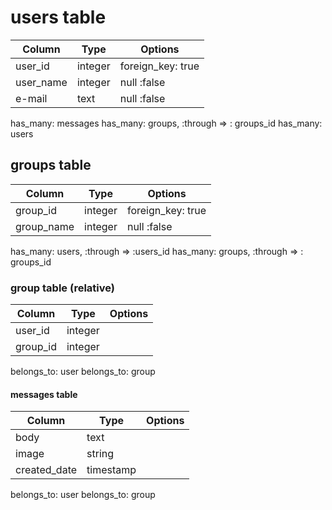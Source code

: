 # users table

|Column|Type|Options|
|---|---|---|
|user_id|integer|foreign_key: true|
|user_name|integer|null :false|
|e-mail|text|null :false|

has_many: messages
has_many: groups, :through => : groups_id
has_many: users


## groups table

|Column|Type|Options|
|---|---|---|
|group_id|integer|foreign_key: true|
|group_name|integer|null :false|

has_many: users, :through => :users_id
has_many: groups, :through => : groups_id


### group table (relative)

|Column|Type|Options|
|---|---|---|
|user_id|integer|
|group_id|integer|

belongs_to: user
belongs_to: group


#### messages table

|Column|Type|Options|
|---|---|---|
|body|text|
|image|string|
|created_date|timestamp|

belongs_to: user
belongs_to: group
